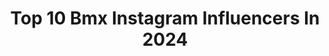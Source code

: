 ---
title: Top 10 Bmx Instagram Influencers In 2024
description: >-
  Find top bmx Instagram influencers in 2024. Most popular hashtags: #bmx #bmxfreestyle #bmxstreet.
platform: Instagram
hits: 1418
text_top: See the most popular Instagram profiles on inBeat.
text_bottom: Our search engine has 1418 Instagram influencers like this for you to connect with.
profiles:
  - username: "bmx"
    fullname: >-
      Our BMX
    bio: >-
      BMX is tight.
    location: "United States"
    followers: 458876
    engagement: 75
    commentsToLikes: 0.008227
    id: ck0ttexcs2f5p0i19li005vri
    verified: false
    hashtags: "#bmx, #bmxbikes, #bmxstreet, #mtb"
  - username: "seth_kimbrough"
    fullname: >-
      Seth Kimbrough
    bio: >-
      Bmx | Motorcycles | Mtb. Living the best life I can. @hoffmanbikes @theshadowconspiracy @safetravelsapparel @deitycomponents @cachetbikes
    location: "United States"
    followers: 24710
    engagement: 882
    commentsToLikes: 0.025976
    id: ck5q3l7z6l9uu0i11laiagubk
    verified: false
    hashtags: "#bmx"
  - username: "leandro_overall"
    fullname: >-
      Leandro Moreira
    bio: >-
      Pro BMX having a fun. Follow @monsterenergy @gtbmxfreestyle @gtbicycles @profile_racing @etniesbr @virtualbmx @fox.racingbrasil 🤘🏻
    location: "Brazil"
    followers: 65478
    engagement: 576
    commentsToLikes: 0.020575
    id: ck0w0e0qmdpvp0i191a6ruk6t
    verified: true
    hashtags: "#bmx"
  - username: "deanhartley_"
    fullname: >-
      Dean Hartley
    bio: >-
      WeThePeople | OGC Bmx | Vans Canada | The Boiler Room | Team Luxury
    location: "United States"
    followers: 2424
    engagement: 2429
    commentsToLikes: 0.044701
    id: ck5q6u5x7ytva0i11z2275qq5
    verified: false
    hashtags: "#bmx"
  - username: "callumraffertybmx"
    fullname: >-
      Callum Rafferty
    bio: >-
      Bmx 🇬🇧 | @tallorderbmx @tlcbikes
    location: "United States"
    followers: 7929
    engagement: 724
    commentsToLikes: 0.017894
    id: ck5hdixjvno1h0i11vm9prp8r
    verified: false
    hashtags: "#bmx"
  - username: "elevatedperspective"
    fullname: >-
      Andrew Knight
    bio: >-
      Andrew Knight \\ 🎥x 🖥 \\👇🏻 Boston Massacre - @matt1ray @bmx
    location: "United States"
    followers: 7429
    engagement: 1617
    commentsToLikes: 0.035826
    id: ck55l9d18120w0i11mimk1bsl
    verified: false
    hashtags: "#bmx"
  - username: "bmx4all"
    fullname: >-
      BMX
    bio: >-
      #bmx4all #bmx
    location: "United States"
    followers: 30
    engagement: 340555
    commentsToLikes: 0.001253
    id: ckaovblo53v8x0i78mezjo7om
    verified: false
    hashtags: ""
  - username: "dannyjosa"
    fullname: >-
      Daniel Josa
    bio: >-
      Freestyle Bmx | Motorcycles 🤙🏽 Globetrotter | 78 countries+ 🌎✈️ Exatlon Hungary All Star Champion 🏆🔴 dannyjosabmx@gmail.com
    location: "United States"
    followers: 41504
    engagement: 488
    commentsToLikes: 0.005071
    id: ck13cz8lu2vd70i19rd1rn4f1
    verified: false
    hashtags: "#bmxpov, #bmxdirt, #costarica, #exatlonhungary"
  - username: "lara_lessmann"
    fullname: >-
      Lara Lessmann
    bio: >-
      BMX athlete🌍🌴 23yo follow your dreams ☾ |olympian WC:3x🥇4x🥈3x🥉WORLDS🥈EC: 2x🥈 @redbullgermany @vans_europe @oakley @totalbmx @ridetsg @kunstformbmxshop
    location: "Germany"
    followers: 94219
    engagement: 815
    commentsToLikes: 0.011305
    id: ck0u8lcq07mx10i19iize428i
    verified: false
    hashtags: "#bmxgirl, #bmx, #olympics, #bmxfreestyle"
  - username: "billyperry631"
    fullname: >-
      Billy Perry
    bio: >-
      Pro BMX Athlete | FTL 🐘 @ftlbmx @merrittbmx @insta360 📍 NY
    location: "United States"
    followers: 404810
    engagement: 954
    commentsToLikes: 0.014324
    id: ck5byhairp55l0i11r5zmagl3
    verified: true
    hashtags: "#explore, #volumebikes, #ftlbmx, #bmx"
---